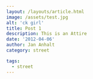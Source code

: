```yaml
---
layout: /layouts/article.html
image: /assets/test.jpg
alt: 'ck girl'
title: Post 1
description: This is an Attire
date: '2012-04-06'
author: Jan Anhalt
category: street

tags:
  - street
---
```

